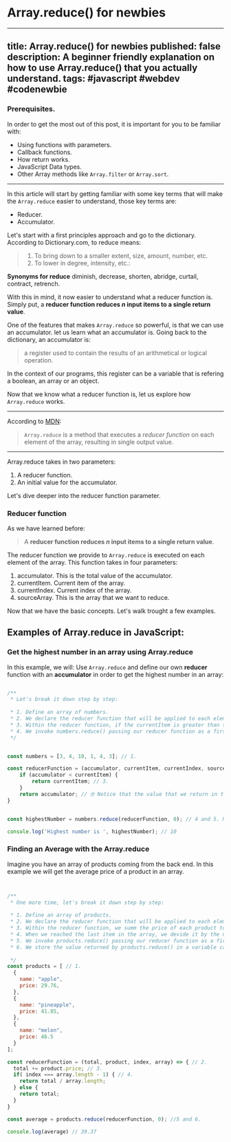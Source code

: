 # Array.reduce() for newbies

---
title: Array.reduce() for newbies
published: false
description: A beginner friendly explanation on how to use  Array.reduce() that you actually understand.
tags: #javascript #webdev #codenewbie
---

### Prerequisites.
In order to get the most out of this post, it is important for you to be familiar with:

- Using functions with parameters.
- Callback functions.
- How return works.
- JavaScript Data types.
- Other Array methods like `Array.filter` or `Array.sort`.

--- 

In this article will start by getting familiar with some key terms that will make the `Array.reduce` easier to understand, those key terms are: 

* Reducer.
* Accumulator.


Let's start with a first principles approach and go to the dictionary. According to Dictionary.com, to reduce means:

> 1. To bring down to a smaller extent, size, amount, number, etc.
> 2. To lower in degree, intensity, etc.:

**Synonyms for reduce**
diminish, decrease, shorten, abridge, curtail, contract, retrench.

With this in mind, it now easier to understand what a reducer function is. Simply put, a **reducer function reduces *n* input items to a single return value**.

One of the features that makes `Array.reduce` so powerful, is that we can use an accumulator. let us learn what an accumulator is. Going back to the dictionary, an accumulator is:

> a register used to contain the results of an arithmetical or logical operation.

In the context of our programs, this register can be a variable that is refering a boolean, an array or an object.

Now that we know what a reducer function is, let us explore how `Array.reduce` works.

---

According to [MDN](https://developer.mozilla.org/en-US/docs/Web/JavaScript/Reference/Global_Objects/Array/reduce):

> `Array.reduce` is a method that executes a *reducer function* on each element of the array, resulting in single output value.


---


Array.reduce takes in two parameters:

1. A reducer function.
2. An initial value for the accumulator.

Let's dive deeper into the reducer function parameter.

### Reducer function

As we have learned before:

> A **reducer function reduces *n* input items to a single return value**.


The reducer function we provide to `Array.reduce` is executed on each element of the array. This function takes in four parameters:

1. accumulator. This is the total value of the accumulator.
2. currentItem. Current item of the array.
3. currentIndex. Current index of the array.
4. sourceArray. This is the array that we want to reduce.

Now that we have the basic concepts. Let's walk trought a few examples.


## Examples of Array.reduce in JavaScript:


### Get the highest number in an array using Array.reduce


In this example, we will: Use `Array.reduce` and define our own **reducer** function with an **accumulator** in order to get the highest number in an array:

```javascript

/**
 * Let's break it down step by step:
 
 * 1. Define an array of numbers.
 * 2. We declare the reducer function that will be applied to each element of the array.
 * 3. Within the reducer function, if the currentItem is greater than the accumulator, we will return the currentItem.
 * 4. We invoke numbers.reduce() passing our reducer function as a first parameter and 0 as an initial value for our accumulator. * 5. We store the value returned by numbers.reduce() in a variable called average.
 */


const numbers = [3, 4, 10, 1, 4, 3]; // 1. 

const reducerFunction = (accumulator, currentItem, currentIndex, sourceArray) => { // 2. 
    if (accumulator < currentItem) {
        return currentItem; // 3.
    }
    return accumulator; // 🤓 Notice that the value that we return in the reducer function, will be the value of the accumulator the next time the reducer function is invoked.
}


const highestNumber = numbers.reduce(reducerFunction, 0); // 4 and 5. Notice that 0 is the initial value for our accumulator.

console.log('Highest number is ', highestNumber); // 10
```


### Finding an Average with the Array.reduce

Imagine you have an array of products coming from the back end. In this example we will get the average price of a product in an array.

```javascript


/**
 * One more time, let's break it down step by step:
 
 * 1. Define an array of products.
 * 2. We declare the reducer function that will be applied to each element of the array.
 * 3. Within the reducer function, we summ the price of each product to the total.
 * 4. When we reached the last item in the array, we devide it by the number of elements in the array..
 * 5. We invoke products.reduce() passing our reducer function as a first parameter and 0 as an initial value for our accumulator which now is called total. 
 * 6. We store the value returned by products.reduce() in a variable called average.
 
 */
const products = [ // 1.
  {
    name: "apple",
    price: 29.76, 
  },
  {
    name: "pineapple",
    price: 41.85,
  },
  {
    name: "melon",
    price: 46.5
  }
];

const reducerFunction = (total, product, index, array) => { // 2.
  total += product.price; // 3.
  if( index === array.length - 1) { // 4.
    return total / array.length;
  } else { 
    return total; 
  }
}

const average = products.reduce(reducerFunction, 0); //5 and 6.

console.log(average) // 39.37

```


